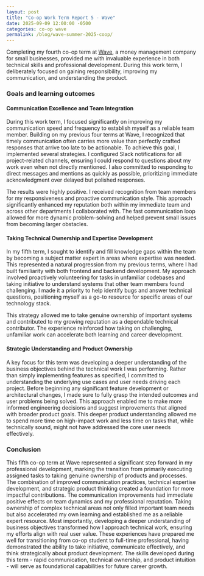 ```yaml
---
layout: post
title: "Co-op Work Term Report 5 - Wave"
date: 2025-09-09 12:00:00 -0500
categories: co-op wave
permalink: /blog/wave-summer-2025-coop/
---
```


Completing my fourth co-op term at [Wave](https://www.waveapps.com/), a money management company for small businesses,
provided me with invaluable experience in both technical skills and professional development.
During this work term, I deliberately focused on gaining responsibility, improving my communication, and understanding the product.

### Goals and learning outcomes

#### Communication Excellence and Team Integration

During this work term, I focused significantly on improving my communication speed and frequency to establish myself as a reliable team member. Building on my previous four terms at Wave, I recognized that timely communication often carries more value than perfectly crafted responses that arrive too late to be actionable.
To achieve this goal, I implemented several strategies. I configured Slack notifications for all project-related channels, ensuring I could respond to questions about my work even when not directly mentioned. I also committed to responding to direct messages and mentions as quickly as possible, prioritizing immediate acknowledgment over delayed but polished responses.

The results were highly positive. I received recognition from team members for my responsiveness and proactive communication style. This approach significantly enhanced my reputation both within my immediate team and across other departments I collaborated with. The fast communication loop allowed for more dynamic problem-solving and helped prevent small issues from becoming larger obstacles.

#### Taking Technical Ownership and Expertise Development

In my fifth term, I sought to identify and fill knowledge gaps within the team by becoming a subject matter expert in areas where expertise was needed. This represented a natural progression from my previous terms, where I had built familiarity with both frontend and backend development.
My approach involved proactively volunteering for tasks in unfamiliar codebases and taking initiative to understand systems that other team members found challenging. I made it a priority to help identify bugs and answer technical questions, positioning myself as a go-to resource for specific areas of our technology stack.

This strategy allowed me to take genuine ownership of important systems and contributed to my growing reputation as a dependable technical contributor. The experience reinforced how taking on challenging, unfamiliar work can accelerate both learning and career development.

#### Strategic Understanding and Product Ownership

A key focus for this term was developing a deeper understanding of the business objectives behind the technical work I was performing. Rather than simply implementing features as specified, I committed to understanding the underlying use cases and user needs driving each project.
Before beginning any significant feature development or architectural changes, I made sure to fully grasp the intended outcomes and user problems being solved. This approach enabled me to make more informed engineering decisions and suggest improvements that aligned with broader product goals.
This deeper product understanding allowed me to spend more time on high-impact work and less time on tasks that, while technically sound, might not have addressed the core user needs effectively.

### Conclusion

This fifth co-op term at Wave represented a significant step forward in my professional development, marking the transition from primarily executing assigned tasks to taking genuine ownership of products and processes. The combination of improved communication practices, technical expertise development, and strategic product thinking created a foundation for more impactful contributions.
The communication improvements had immediate positive effects on team dynamics and my professional reputation. Taking ownership of complex technical areas not only filled important team needs but also accelerated my own learning and established me as a reliable expert resource. Most importantly, developing a deeper understanding of business objectives transformed how I approach technical work, ensuring my efforts align with real user value.
These experiences have prepared me well for transitioning from co-op student to full-time professional, having demonstrated the ability to take initiative, communicate effectively, and think strategically about product development. The skills developed during this term - rapid communication, technical ownership, and product intuition - will serve as foundational capabilities for future career growth.
